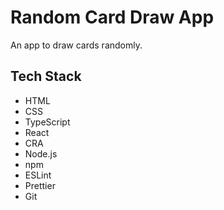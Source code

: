 # Random Card Draw App

An app to draw cards randomly.

## Tech Stack

-   HTML
-   CSS
-   TypeScript
-   React
-   CRA
-   Node.js
-   npm
-   ESLint
-   Prettier
-   Git
